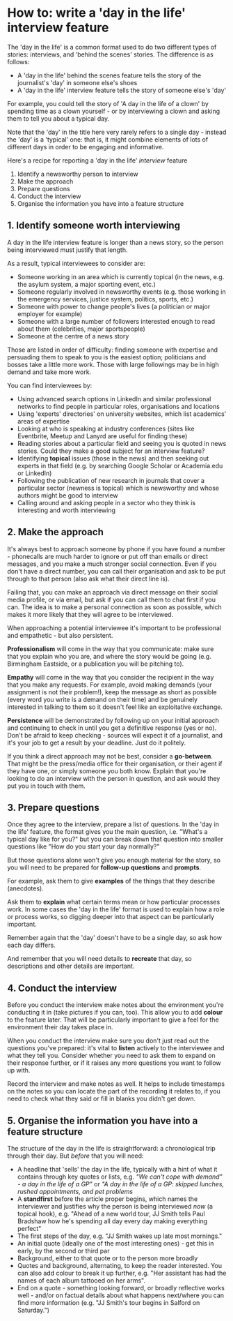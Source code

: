 # How to: write a 'day in the life' interview feature

The 'day in the life' is a common format used to do two different types of stories: interviews, and 'behind the scenes' stories. The difference is as follows:

* A 'day in the life' behind the scenes feature tells the story of the journalist's 'day' in someone else's shoes
* A 'day in the life' interview feature tells the story of someone else's 'day'

For example, you could tell the story of 'A day in the life of a clown' by spending time as a clown yourself - or by interviewing a clown and asking them to tell you about a typical day.

Note that the 'day' in the title here very rarely refers to a single day - instead the 'day' is a 'typical' one: that is, it might combine elements of lots of different days in order to be engaging and informative.

Here's a recipe for reporting a 'day in the life' *interview* feature

1. Identify a newsworthy person to interview
2. Make the approach
3. Prepare questions
4. Conduct the interview
5. Organise the information you have into a feature structure

## 1. Identify someone worth interviewing

A day in the life interview feature is longer than a news story, so the person being interviewed must justify that length. 

As a result, typical interviewees to consider are:

* Someone working in an area which is currently topical (in the news, e.g. the asylum system, a major sporting event, etc.)
* Someone regularly involved in newsworthy events (e.g. those working in the emergency services, justice system, politics, sports, etc.)
* Someone with power to change people's lives (a politician or major employer for example)
* Someone with a large number of followers interested enough to read about them (celebrities, major sportspeople)
* Someone at the centre of a news story 

Those are listed in order of difficulty: finding someone with expertise and persuading them to speak to you is the easiest option; politicians and bosses take a little more work. Those with large followings may be in high demand and take more work. 

You can find interviewees by:

* Using advanced search options in LinkedIn and similar professional networks to find people in particular roles, organisations and locations
* Using 'experts' directories' on university websites, which list academics' areas of expertise
* Looking at who is speaking at industry conferences (sites like Eventbrite, Meetup and Lanyrd are useful for finding these)
* Reading stories about a particular field and seeing you is quoted in news stories. Could they make a good subject for an interview feature?
* Identifying **topical** issues (those in the news) and then seeking out experts in that field (e.g. by searching Google Scholar or Academia.edu or LinkedIn)
* Following the publication of new research in journals that cover a particular sector (newness is topical) which is newsworthy and whose authors might be good to interview
* Calling around and asking people in a sector who they think is interesting and worth interviewing

## 2. Make the approach

It's always best to approach someone by phone if you have found a number - phonecalls are much harder to ignore or put off than emails or direct messages, and you make a much stronger social connection. Even if you don't have a direct number, you can call their organisation and ask to be put through to that person (also ask what their direct line is).

Failing that, you can make an approach via direct message on their social media profile, or via email, but ask if you can call them to chat first if you can. The idea is to make a personal connection as soon as possible, which makes it more likely that they will agree to be interviewed.

When approaching a potential interviewee it's important to be professional and empathetic - but also persistent.

**Professionalism** will come in the way that you communicate: make sure that you explain who you are, and where the story would be going (e.g. Birmingham Eastside, or a publication you will be pitching to). 

**Empathy** will come in the way that you consider the recipient in the way that you make any requests. For example, avoid making demands (your assignment is not their problem!), keep the message as short as possible (every word you write is a demand on their time) and be genuinely interested in talking to them so it doesn't feel like an exploitative exchange.

**Persistence** will be demonstrated by following up on your initial approach and continuing to check in until you get a definitive response (yes or no). Don't be afraid to keep checking - sources will expect it of a journalist, and it's your job to get a result by your deadline. Just do it politely.

If you think a direct approach may not be best, consider a **go-between**. That might be the press/media office for their organisation, or their agent if they have one, or simply someone you both know. Explain that you're looking to do an interview with the person in question, and ask would they put you in touch with them.

## 3. Prepare questions

Once they agree to the interview, prepare a list of questions. In the 'day in the life' feature, the format gives you the main question, i.e. "What's a typical day like for you?" but you can break down that question into smaller questions like "How do you start your day normally?"

But those questions alone won't give you enough material for the story, so you will need to be prepared for **follow-up questions** and **prompts**.

For example, ask them to give **examples** of the things that they describe (anecdotes). 

Ask them to **explain** what certain terms mean or how particular processes work. In some cases the 'day in the life' format is used to explain how a role or process works, so digging deeper into that aspect can be particularly important.

Remember again that the 'day' doesn't have to be a single day, so ask how each day differs.

And remember that you will need details to **recreate** that day, so descriptions and other details are important.


## 4. Conduct the interview

Before you conduct the interview make notes about the environment you're conducting it in (take pictures if you can, too). This allow you to add **colour** to the feature later. That will be particularly important to give a feel for the environment their day takes place in.

When you conduct the interview make sure you don't just read out the questions you've prepared: it's vital to **listen** actively to the interviewee and what they tell you. Consider whether you need to ask them to expand on their response further, or if it raises any more questions you want to follow up with. 

Record the interview and make notes as well. It helps to include timestamps on the notes so you can locate the part of the recording it relates to, if you need to check what they said or fill in blanks you didn't get down.

## 5. Organise the information you have into a feature structure

The structure of the day in the life is straightforward: a chronological trip through their day. But *before* that you will need:

* A headline that 'sells' the day in the life, typically with a hint of what it contains through key quotes or lists, e.g. *"We can't cope with demand" - a day in the life of a GP"* or *"A day in the life of a GP: skipped lunches, rushed appointments, and pet problems*
* A **standfirst** before the article proper begins, which names the interviewer and justifies why the person is being interviewed *now* (a topical hook), e.g. "Ahead of a new world tour, JJ Smith tells Paul Bradshaw how he's spending all day every day making everything perfect"
* The first steps of the day, e.g. "JJ Smith wakes up late most mornings."
* An initial quote (ideally one of the most interesting ones) - get this in early, by the second or third par
* Background, either to that quote or to the person more broadly
* Quotes and background, alternating, to keep the reader interested. You can also add colour to break it up further, e.g. "Her assistant has had the names of each album tattooed on her arms".
* End on a quote - something looking forward, or broadly reflective works well - and/or on factual details about what happens next/where you can find more information (e.g. "JJ Smith's tour begins in Salford on Saturday.")



